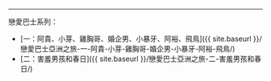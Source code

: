 ---
戀愛巴士系列：
* [一：阿貴、小芽、雞胸哥、婚企男、小暴牙、阿裕、飛鳥]({{ site.baseurl }}/戀愛巴士亞洲之旅-一-阿貴-小芽-雞胸哥-婚企男-小暴牙-阿裕-飛鳥/)
* [二：害羞男孩和春日]({{ site.baseurl }}/戀愛巴士亞洲之旅-二-害羞男孩和春日/)
